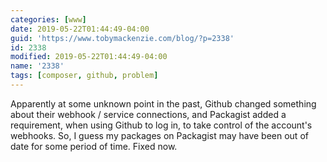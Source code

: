 ```yaml
---
categories: [www]
date: 2019-05-22T01:44:49-04:00
guid: 'https://www.tobymackenzie.com/blog/?p=2338'
id: 2338
modified: 2019-05-22T01:44:49-04:00
name: '2338'
tags: [composer, github, problem]
---
```


Apparently at some unknown point in the past, Github changed something about their webhook / service connections, and Packagist added a requirement, when using Github to log in, to take control of the account's webhooks.<!--more-->  So, I guess my packages on Packagist may have been out of date for some period of time.  Fixed now.
